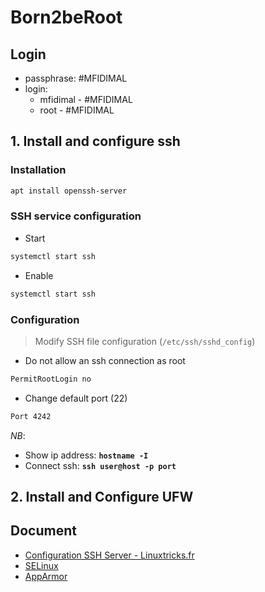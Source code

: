# Born2beRoot

## Login

- passphrase: #MFIDIMAL
- login:
  - mfidimal - #MFIDIMAL
  - root - #MFIDIMAL

## 1. Install and configure ssh

### Installation

```bash
apt install openssh-server
```

### SSH service configuration

- Start

```bash
systemctl start ssh
```

- Enable

```bash
systemctl start ssh
```

### Configuration

> Modify SSH file configuration (`/etc/ssh/sshd_config`)

- Do not allow an ssh connection as root

```bash
PermitRootLogin no
```

- Change default port (22)

```bash
Port 4242
```

*NB*:

- Show ip address: **`hostname -I`**
- Connect ssh: **`ssh user@host -p port`**

## 2. Install and Configure UFW

## Document

- [Configuration SSH Server - Linuxtricks.fr](https://www.linuxtricks.fr/wiki/ssh-installer-et-configurer-un-serveur-ssh)
- [SELinux](https://www.redhat.com/fr/topics/linux/what-is-selinux)
- [AppArmor](https://doc.ubuntu-fr.org/apparmor)
